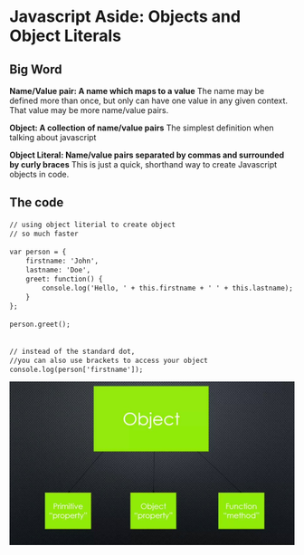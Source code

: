 # Javascript Aside: Objects and Object Literals


## Big Word

**Name/Value pair: A name which maps to a value**
The name may be defined more than once, but only can have one value in any given context.
That value may be more name/value pairs.

**Object: A collection of name/value pairs**
The simplest definition when talking about javascript

**Object Literal: Name/value pairs separated by commas and surrounded by curly braces**
This is just a quick, shorthand way to create Javascript objects in code.





## The code

```
// using object literial to create object
// so much faster

var person = {
	firstname: 'John',
	lastname: 'Doe',
	greet: function() {
		console.log('Hello, ' + this.firstname + ' ' + this.lastname);
	}
};

person.greet();


// instead of the standard dot,
//you can also use brackets to access your object
console.log(person['firstname']);

```




![Another way to think of object](../imgs/thinkOfObjectThisWay.png)
